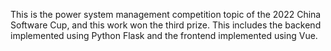 This is the power system management competition topic of the 2022 China Software Cup, and this work won the third prize. This includes the backend implemented using Python Flask and the frontend implemented using Vue.
